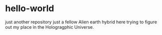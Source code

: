 # hello-world
just another repository
just a fellow Alien earth hybrid here trying to figure out my place in the Hologragphic Universe.
